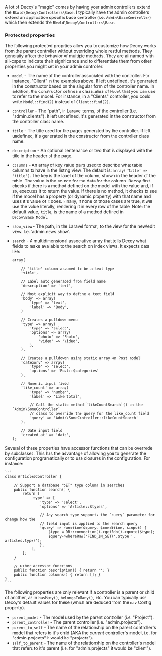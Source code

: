 A lot of Decoy's "magic" comes by having your admin controllers extend the `Bkwld\Decoy\Controllers\Base`.  I typically have the admin controllers extend an application specific base controller (i.e. `Admin\BaseController`) which then extends the `Bkwld\Decoy\Controllers\Base`.

### Protected properties

The following protected proprties allow you to customize how Decoy works from the parent controller without overriding whole restful methods.  They generally affect the behavior of multiple methods.  They are all named with all-caps to indicate their significance and to differentiate them from other properties you might set in your admin controller.

* `model` - The name of the controller associated with the controller.  For instance, "Client" in the examples above.  If left undefined, it's generated in the constructor based on the singular form of the controller name.  In addition, the constructor defines a class_alias of `Model` that you can use to refer to the model.  For instance, in a "Clients" controller, you could write `Model::find(2)` instead of `Client::find(2)`.
* `controller` - The "path", in Laravel terms, of the controller (i.e. "admin.clients").  If left undefined, it's generated in the constructor from the controller class name.
* `title` - The title used for the pages generated by the controller. If left undefined, it's generated in the constructor from the controller class name.
* `description` - An optional sentenance or two that is displayed with the title in the header of the page.
* `columns` - An array of key value pairs used to describe what table columns to have in the listing view.  The default is: `array('Title' => 'title')`.  The key is the label of the column, shown in the header of the table.  The value is the source for the data for the column.  Decoy first checks if there is a method defined on the model with the value and, if so, executes it to return the value.  If there is no method, it checks to see if the model has a property (or dynamic property) with that name and uses it's value of it does.  Finally, if none of those cases are true, it will use the value literally, rendering it in every row of the table.  Note: the default value, `title`, is the name of a method defined in `Decoy\Base_Model`.
* `show_view` - The path, in the Laravel format, to the view for the new/edit view.  I.e. 'admin.news.show'.
* `search` - A multidimensional associative array that tells Decoy what fields to make available to the search on index views.  It expects data like:

	```
	array(

		// 'title' column assumed to be a text type
		'title',

		// Label auto generated from field name
		'description' => 'text',

		// Most explicit way to define a text field
		'body' => array(
			'type' => 'text',
			'label' => 'Body',
		)

		// Creates a pulldown menu
		'type' => array(
			'type' => 'select',
			'options' => array(
				'photo' => 'Photo',
				'video' => 'Video',
			),
		),

		// Creates a pulldowon using static array on Post model
		'category' => array(
			'type' => 'select',
			'options' => 'Post::$categories'
		),

		// Numeric input field
		'like_count' => array(
			'type' => 'number',
			'label' => 'Like total',

			// Call the static method `likeCountSearch`() on the `Admin\SomeController`
			// class to override the query for the like_count field
			'query' => 'Admin\SomeController::likeCountSearch'
		),

		// Date input field
		'created_at' => 'date',
	);
	```

Several of these properties have accessor functions that can be overrode by subclasses.  This has the advantage of allowing you to generate the configuration programatically or to use closures in the configuration.  For instance:

	```
	class ArticlesController {

		// Support a database "SET" type column in searches
		public function search() {
			return [
				'type' => [
					'type' => 'select',
					'options' => 'Article::$types',

					// Any search type supports the `query` parameter for change how the
					// field input is applied to the search query
					'query' => function($query, $condition, $input) {
						$type = DB::connection()->getPdo()->quote($type);
						$query->whereRaw('FIND_IN_SET('.$type.', articles.type)');
					},
				],
			];
		}

		// Other accessor functions
		public function description() { return ''; }
		public function columns() { return []; }
	}
	```

The following properties are only relevant if a controller is a parent or child of another, as in `hasMany()`, `belongsToMany()`, etc.  You can typically use Decoy's default values for these (which are deduced from the `nav` Config property).

* `parent_model` - The model used by the parent controller (i.e. "Project").
* `parent_controller` - The parent controller (i.e. "admin.projects").
* `parent_to_self` - The name of the relationship on the parent controller's model that refers to it's child (AKA the *current* controller's model, i.e. for "admin.projects" it would be "projects").
* `self_to_parent` - The name of the relationship on the controller's model that refers to it's parent (i.e. for "admin.projects" it would be "client").
